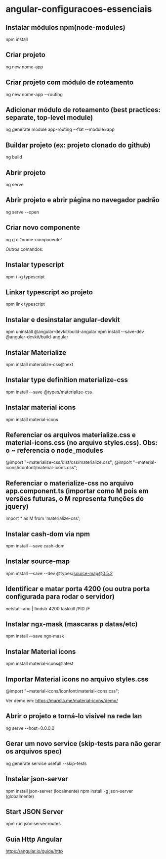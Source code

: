 # angular-configuracoes-essenciais

## Instalar módulos npm(node-modules)
npm install

## Criar projeto
ng new nome-app 

## Criar projeto com módulo de roteamento
ng new nome-app --routing

## Adicionar módulo de roteamento (best practices: separate, top-level module)
ng generate module app-routing --flat --module=app

## Buildar projeto (ex: projeto clonado do github)
ng build

## Abrir projeto
ng serve

## Abrir projeto e abrir página no navegador padrão
ng serve --open

## Criar novo componente
ng g c "nome-componente"

Outros comandos:

## Instalar typescript
npm i -g typescript

## Linkar typescript ao projeto
npm link typescript

## Instalar e desinstalar angular-devkit
npm uninstall @angular-devkit/build-angular 
npm install --save-dev @angular-devkit/build-angular

## Instalar Materialize
npm install materialize-css@next

## Instalar type definition materialize-css
npm install --save @types/materialize-css

## Instalar material icons
npm install material-icons

## Referenciar os arquivos materialize.css e material-icons.css (no arquivo styles.css). Obs: o ~ referencia o node_modules

@import "~materialize-css/dist/css/materialize.css";
@import "~material-icons/iconfont/material-icons.css";

## Referenciar o materialize-css no arquivo app.component.ts (importar como M pois em versões futuras, o M representa funções do jquery)
import * as M from 'materialize-css';

## Instalar cash-dom via npm
npm install --save cash-dom

## Instalar source-map
npm install --save --dev @types/source-map@0.5.2

## Identificar e matar porta 4200 (ou outra porta configurada para rodar o servidor)
netstat -ano | findstr 4200
taskkill /PID <PID> /F

## Instalar ngx-mask (mascaras p datas/etc)
npm install --save ngx-mask

## Instalar Material icons
npm install material-icons@latest

## Importar Material icons no arquivo styles.css
@import "~material-icons/iconfont/material-icons.css";

Ver demo em: https://marella.me/material-icons/demo/

## Abrir o projeto e torná-lo visível na rede lan
ng serve --host=0.0.0.0

## Gerar um novo service (skip-tests para não gerar os arquivos spec)
ng generate service usefull --skip-tests

## Instalar json-server
  
npm install json-server   (localmente)
npm install -g json-server     (globalmente)
  
## Start JSON Server
npm run json:server:routes

## Guia Http Angular
https://angular.io/guide/http
